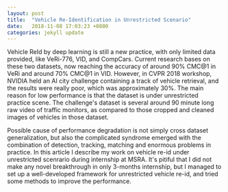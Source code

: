 ```yaml
---
layout: post
title:  "Vehicle Re-Identification in Unrestricted Scenario"
date:   2018-11-08 17:03:23 +0800
categories: jekyll update
---
```


Vehicle ReId by deep learning is still a new practice, with only limited data provided, like VeRi-776, VID, and CompCars. Current research bases on these two datasets, now reaching the accuracy of around 90% CMC@1 in VeRi and around 70% CMC@1 in VID. However, in CVPR 2018 workshop, NVIDIA held an AI city challenge containing a track of vehicle retrieval, and the results were really poor, which was approximately 30%. The main reason for low performance is that the dataset is under unrestricted practice scene. The challenge's dataset is several around 90 minute long raw video of traffic monitors, as compared to those cropped and cleaned images of vehicles in those dataset.

Possible cause of performance degradation is not simply cross dataset generalization, but also the complicated syndrome emerged with the combination of detection, tracking, matching and enormous problems in practice. In this article I describe my work on vehicle re-id under unrestricted scenrario during internship at MSRA. It's pitiful that I did not make any novel breakthrough in only 3-months internship, but I managed to set up a well-developed framework for unrestricted vehicle re-id, and tried some methods to improve the performance.

